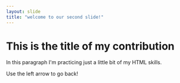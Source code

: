 ```yaml
---
layout: slide
title: "welcome to our second slide!"
---
```

<H1>This is the title of my contribution</H1>
<p>In this paragraph I'm practicing just a little bit of my HTML skills.</p>
Use the left arrow to go back!
